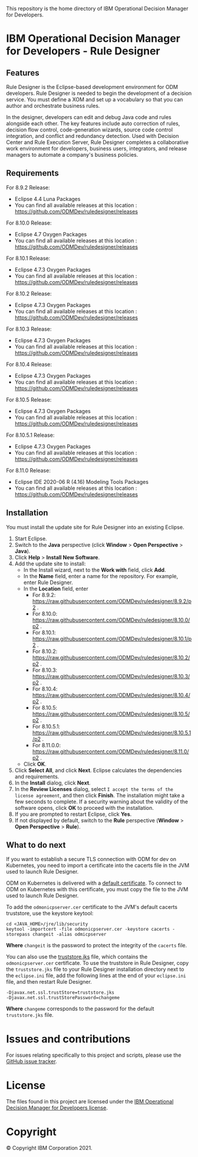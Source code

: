 This repository is the home directory of IBM Operational Decision Manager for Developers.

# IBM Operational Decision Manager for Developers - Rule Designer

## Features
Rule Designer is the Eclipse-based development environment for ODM developers. Rule Designer is needed to begin the development of a decision service. You must define a XOM and set up a vocabulary so that you can author and orchestrate business rules.

In the designer, developers can edit and debug Java code and rules alongside each other. The key features include auto correction of rules, decision flow control, code-generation wizards, source code control integration, and conflict and redundancy detection. Used with Decision Center and Rule Execution Server, Rule Designer completes a collaborative work environment for developers, business users, integrators, and release managers to automate a company's business policies.

## Requirements
For 8.9.2 Release:
 - Eclipse 4.4 Luna Packages
 - You can find all available releases at this location : https://github.com/ODMDev/ruledesigner/releases

For 8.10.0 Release:
 - Eclipse 4.7 Oxygen Packages
 - You can find all available releases at this location : https://github.com/ODMDev/ruledesigner/releases

For 8.10.1 Release:
 - Eclipse 4.7.3 Oxygen Packages
 - You can find all available releases at this location : https://github.com/ODMDev/ruledesigner/releases

For 8.10.2 Release:
  - Eclipse 4.7.3 Oxygen Packages
  - You can find all available releases at this location : https://github.com/ODMDev/ruledesigner/releases

For 8.10.3 Release:
   - Eclipse 4.7.3 Oxygen Packages
   - You can find all available releases at this location : https://github.com/ODMDev/ruledesigner/releases

For 8.10.4 Release:
   - Eclipse 4.7.3 Oxygen Packages
   - You can find all available releases at this location : https://github.com/ODMDev/ruledesigner/releases

For 8.10.5 Release:
   - Eclipse 4.7.3 Oxygen Packages
   - You can find all available releases at this location : https://github.com/ODMDev/ruledesigner/releases

For 8.10.5.1 Release:
   - Eclipse 4.7.3 Oxygen Packages
   - You can find all available releases at this location : https://github.com/ODMDev/ruledesigner/releases

For 8.11.0 Release:
   - Eclipse IDE 2020-06 R (4.16) Modeling Tools Packages 
   - You can find all available releases at this location : https://github.com/ODMDev/ruledesigner/releases


## Installation
You must install the update site for Rule Designer into an existing Eclipse.

1. Start Eclipse.
2. Switch to the **Java** perspective (click **Window** > **Open Perspective** > **Java**).
3. Click **Help** > **Install New Software**.
4. Add the update site to install:
   - In the Install wizard, next to the **Work with** field, click **Add**.
   - In the **Name** field, enter a name for the repository. For example, enter Rule Designer.
   - In the **Location** field, enter
   		- For 8.9.2:  https://raw.githubusercontent.com/ODMDev/ruledesigner/8.9.2/p2 .
   		- For 8.10.0:  https://raw.githubusercontent.com/ODMDev/ruledesigner/8.10.0/p2 .
     - For 8.10.1: https://raw.githubusercontent.com/ODMDev/ruledesigner/8.10.1/p2 .
     - For 8.10.2: https://raw.githubusercontent.com/ODMDev/ruledesigner/8.10.2/p2 .
     - For 8.10.3: https://raw.githubusercontent.com/ODMDev/ruledesigner/8.10.3/p2 .
     - For 8.10.4: https://raw.githubusercontent.com/ODMDev/ruledesigner/8.10.4/p2 .
     - For 8.10.5: https://raw.githubusercontent.com/ODMDev/ruledesigner/8.10.5/p2 .
     - For 8.10.5.1: https://raw.githubusercontent.com/ODMDev/ruledesigner/8.10.5.1/p2 .
     - For 8.11.0.0: https://raw.githubusercontent.com/ODMDev/ruledesigner/8.11.0/p2 .
   - Click **OK**.
5. Click **Select All**, and click **Next**. Eclipse calculates the dependencies and requirements.
6. In the **Install** dialog, click **Next**.
7. In the **Review Licenses** dialog, select `I accept the terms of the license agreement`, and then click **Finish**. The installation might take a few seconds to complete. If a security warning about the validity of the software opens, click **OK** to proceed with the installation.
8. If you are prompted to restart Eclipse, click **Yes**.
9. If not displayed by default, switch to the **Rule** perspective (**Window** > **Open Perspective** > **Rule**).

## What to do next
If you want to establish a secure TLS connection with ODM for dev on Kubernetes, you need to import a certificate into the cacerts file in the JVM used to launch Rule Designer.

ODM on Kubernetes is delivered with a [default certificate](odmonicpserver.cer). To connect to ODM on Kubernetes with this certificate, you must copy the file to the JVM used to launch Rule Designer.

To add the `odmonicpserver.cer` certificate to the JVM's default cacerts truststore, use the keystore keytool:
```
cd <JAVA_HOME>/jre/lib/security
keytool -importcert -file odmonicpserver.cer -keystore cacerts -storepass changeit -alias odmicpserver
```
**Where** `changeit` is the password to protect the integrity of the `cacerts` file.

You can also use the [truststore.jks](truststore.jks) file, which contains the `odmonicpserver.cer` certificate. To use the truststore in Rule Designer, copy the `truststore.jks` file to your Rule Designer installation directory next to the `eclipse.ini` file, add the following lines at the end of your `eclipse.ini` file, and then restart Rule Designer.
```
-Djavax.net.ssl.trustStore=truststore.jks
-Djavax.net.ssl.trustStorePassword=changeme
```
**Where** `changeme` corresponds to the password for the default `truststore.jks` file.

# Issues and contributions
For issues relating specifically to this project and scripts, please use the [GitHub issue tracker](../../issues).

# License
The files found in this project are licensed under the [IBM Operational Decision Manager for Developers license](LICENSE).

# Copyright
© Copyright IBM Corporation 2021.
